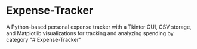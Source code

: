 # Expense-Tracker
A Python-based personal expense tracker with a Tkinter GUI, CSV storage, and Matplotlib visualizations for tracking and analyzing spending by category
"# Expense-Tracker" 
